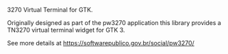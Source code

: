 3270 Virtual Terminal for GTK.

Originally designed as part of the pw3270 application this library provides a TN3270 virtual terminal widget for GTK 3.

See more details at https://softwarepublico.gov.br/social/pw3270/

